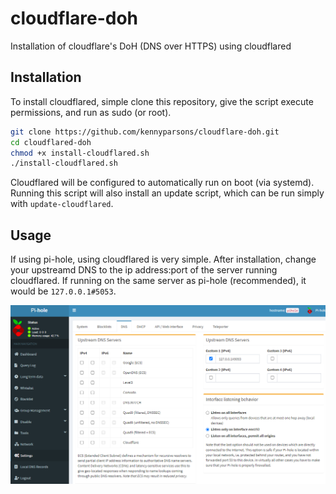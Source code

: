 # cloudflare-doh
Installation of cloudflare's DoH (DNS over HTTPS) using cloudflared

## Installation
To install cloudflared, simple clone this repository, give the script execute permissions, and run as sudo (or root).
```bash
git clone https://github.com/kennyparsons/cloudflare-doh.git
cd cloudflared-doh
chmod +x install-cloudflared.sh
./install-cloudflared.sh
```

Cloudflared will be configured to automatically run on boot (via systemd). Running this script will also install an update script, which can be run simply with `update-cloudflared`.

## Usage
If using pi-hole, using cloudflared is very simple. After installation, change your upstreamd DNS to the ip address:port of the server running cloudflared. If running on the same server as pi-hole (recommended), it would be `127.0.0.1#5053`.

![Cloudflared and Pi-hole](images/cloudflared-pihole.png)